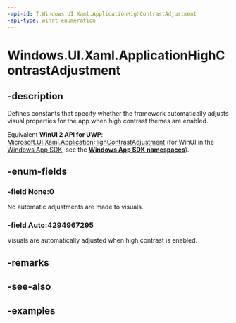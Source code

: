 ```yaml
---
-api-id: T:Windows.UI.Xaml.ApplicationHighContrastAdjustment
-api-type: winrt enumeration
---
```


<!-- Enumeration syntax.
public enum ApplicationHighContrastAdjustment : uint {
	Auto = 4294967295
	None = 0
}
-->

# Windows.UI.Xaml.ApplicationHighContrastAdjustment

## -description
Defines constants that specify whether the framework automatically adjusts visual properties for the app when high contrast themes are enabled.

Equivalent **WinUI 2 API for UWP**: [Microsoft.UI.Xaml.ApplicationHighContrastAdjustment](/windows/winui/api/microsoft.ui.xaml.applicationhighcontrastadjustment) (for WinUI in the [Windows App SDK](/windows/apps/windows-app-sdk/), see the **[Windows App SDK namespaces](/windows/windows-app-sdk/api/winrt/)**).

## -enum-fields

### -field None:0
No automatic adjustments are made to visuals.

### -field Auto:4294967295
Visuals are automatically adjusted when high contrast is enabled.

## -remarks

## -see-also

## -examples

